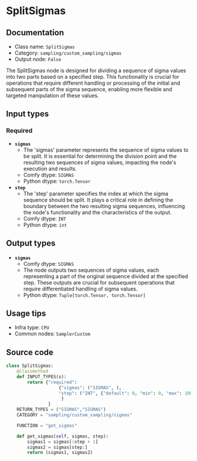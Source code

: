 # SplitSigmas
## Documentation
- Class name: `SplitSigmas`
- Category: `sampling/custom_sampling/sigmas`
- Output node: `False`

The SplitSigmas node is designed for dividing a sequence of sigma values into two parts based on a specified step. This functionality is crucial for operations that require different handling or processing of the initial and subsequent parts of the sigma sequence, enabling more flexible and targeted manipulation of these values.
## Input types
### Required
- **`sigmas`**
    - The 'sigmas' parameter represents the sequence of sigma values to be split. It is essential for determining the division point and the resulting two sequences of sigma values, impacting the node's execution and results.
    - Comfy dtype: `SIGMAS`
    - Python dtype: `torch.Tensor`
- **`step`**
    - The 'step' parameter specifies the index at which the sigma sequence should be split. It plays a critical role in defining the boundary between the two resulting sigma sequences, influencing the node's functionality and the characteristics of the output.
    - Comfy dtype: `INT`
    - Python dtype: `int`
## Output types
- **`sigmas`**
    - Comfy dtype: `SIGMAS`
    - The node outputs two sequences of sigma values, each representing a part of the original sequence divided at the specified step. These outputs are crucial for subsequent operations that require differentiated handling of sigma values.
    - Python dtype: `Tuple[torch.Tensor, torch.Tensor]`
## Usage tips
- Infra type: `CPU`
- Common nodes: `SamplerCustom`


## Source code
```python
class SplitSigmas:
    @classmethod
    def INPUT_TYPES(s):
        return {"required":
                    {"sigmas": ("SIGMAS", ),
                    "step": ("INT", {"default": 0, "min": 0, "max": 10000}),
                     }
                }
    RETURN_TYPES = ("SIGMAS","SIGMAS")
    CATEGORY = "sampling/custom_sampling/sigmas"

    FUNCTION = "get_sigmas"

    def get_sigmas(self, sigmas, step):
        sigmas1 = sigmas[:step + 1]
        sigmas2 = sigmas[step:]
        return (sigmas1, sigmas2)

```
